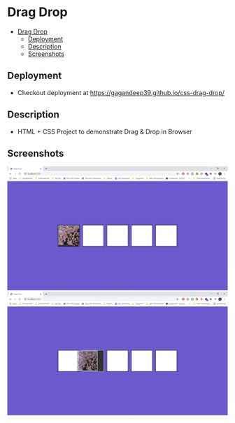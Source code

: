 # Drag Drop

- [Drag Drop](#drag-drop)
  - [Deployment](#deployment)
  - [Description](#description)
  - [Screenshots](#screenshots)

## Deployment

- Checkout deployment at <https://gagandeep39.github.io/css-drag-drop/>

## Description

- HTML + CSS Project to demonstrate Drag & Drop in Browser

## Screenshots

![Screenshot 1](./assets/screenshot_1.png)
![Screenshot 2](./assets/screenshot_2.png)
